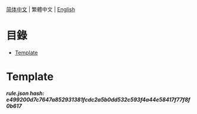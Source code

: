 


  
[简体中文](README.md) | 繁體中文 | [English](README_en_us.md)  
  

目錄
==

* [Template](#template)

# Template
  
***rule.json hash: e499200d7c7647a852931381fcdc2a5b0dd532c593f4a44e58417f77f8f0b617***